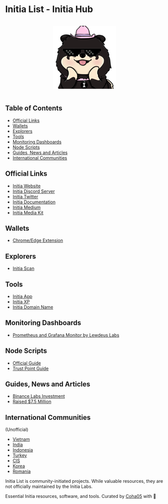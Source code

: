 # Initia List - Initia Hub

<p align="center">
  <br>
  <img width="200" src="./initia-list.png" alt="logo of awesome-sei">
  <br>
  <br>
</p>

## Table of Contents
- [Official Links](#official-links)
- [Wallets](#wallets)
- [Explorers](#explorers)
- [Tools](#tools)
- [Monitoring Dashboards](#monitoring-dashboards)
- [Node Scripts](#node-scripts)
- [Guides, News and Articles](#guides-news-and-articles)
- [International Communities](#international-communities)

## Official Links
- [Initia Website](https://initia.xyz/)
- [Initia Discord Server](https://discord.gg/Initia)
- [Initia Twitter](https://twitter.com/initiaFDN)
- [Initia Documentation](https://docs.initia.xyz/)
- [Initia Medium](https://medium.com/@initiafdn)
- [Initia Media Kit](https://discord.com/channels/1108559906614816829/1197955736379080794)

## Wallets
- [Chrome/Edge Extension](https://chromewebstore.google.com/detail/initia-wallet/ffbceckpkpbcmgiaehlloocglmijnpmp)

## Explorers
- [Initia Scan](https://scan.testnet.initia.xyz/initiation-1/validators)

## Tools
- [Initia App](https://app.testnet.initia.xyz/)
- [Initia XP](https://app.testnet.initia.xyz/xp)
- [Initia Domain Name](https://usernames.testnet.initia.xyz/)

## Monitoring Dashboards
- [Prometheus and Grafana Monitor by Lewdeus Labs](https://gist.github.com/lewdeusdev/b7fc3e56f3072ea1e812a1f55884be42)

## Node Scripts
- [Official Guide](https://docs.initia.xyz/run-initia-node/running-initia-node)
- [Trust Point Guide](https://github.com/trusted-point/initia-tools)

## Guides, News and Articles
- [Binance Labs Investment](https://www.binance.com/en/blog/ecosystem/binance-labs-has-invested-in-initia--a-layer-1-network-for-0to1-rollups-2109457665857615519)
- [Raised $7.5 Million](https://www.theblock.co/post/279038/former-terra-developers-raise-7-5-million-for-rollup-focused-blockchain-initia-targeting-q2-launch)

## International Communities
(Unofficial)
- [Vietnam](https://t.me/initiavietnam)
- [India](https://t.me/Initia_IN)
- [Indonesia](https://t.me/initia_indonesian)
- [Turkey](https://t.me/InitiaTurkey)
- [CIS](https://t.me/Initia_CIS)
- [Korea](https://t.me/InitiaKRchat)
- [Romania](https://t.me/Initia_RO)



Initia List is community-initiated projects. While valuable resources, they are not officially maintained by the Initia Labs.

Essential Initia resources, software, and tools. Curated by [Coha05](https://twitter.com/Coha05_) with 💜
